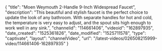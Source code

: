 {
    "title": "Moen Weymouth 2-Handle 9-Inch Widespread Faucet",
    "description": "This beautiful and stylish faucet is the perfect choice to update the look of any bathroom. With separate handles for hot and cold, the temperature is very easy to adjust, and the spout sits high enough to work well in any sink.",
    "channelid": "114661406",
    "videoid": "162897935",
    "date_created": "1525361826",
    "date_modified": "1525711578",
    "type": "captivate",
    "layout": "channelVideo",
    "url": "\/latest-videos\/026508215999-video\/114661406-162897935"
}